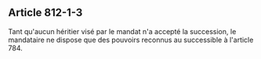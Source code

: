 Article 812-1-3
----
Tant qu'aucun héritier visé par le mandat n'a accepté la succession, le
mandataire ne dispose que des pouvoirs reconnus au successible à l'article 784.
